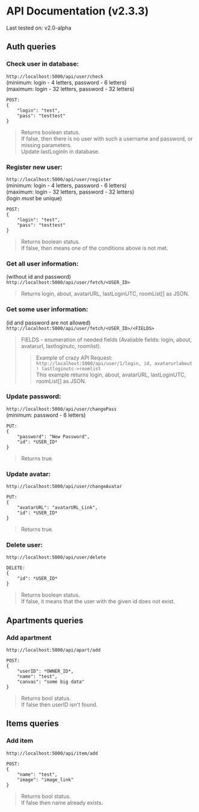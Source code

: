 # API Documentation (v2.3.3)

Last tested on: v2.0-alpha

## Auth queries

### Check user in database:
`http://localhost:5000/api/user/check` <br>
(minimum: login - 4 letters, password - 6 letters) <br>
(maximum: login - 32 letters, password - 32 letters) <br>
```
POST:
{
    "login": "test",
    "pass": "testtest"
}
```
> Returns boolean status.<br>
> If false, then there is no user with such a username and password, or missing parameters.<br>
> Update lastLoginIn in database.


### Register new user:
`http://localhost:5000/api/user/register` <br>
(minimum: login - 4 letters, password - 6 letters) <br>
(maximum: login - 32 letters, password - 32 letters) <br>
(login _must_ be unique) <br>
```
POST:
{
    "login": "test",
    "pass": "testtest"
}
```
> Returns boolean status.<br>
> If false, then means one of the conditions above is not met.


### Get all user information:
(without id and password) <br>
`http://localhost:5000/api/user/fetch/<USER_ID>` <br>
> Returns login, about, avatarURL, lastLoginUTC, roomList[] as JSON.

### Get some user information:
(id and password are not allowed) <br>
`http://localhost:5000/api/user/fetch/<USER_ID>/<FIELDS>` <br>
> FIELDS - enumeration of needed fields (Avaliable fields: login, about, avatarurl, lastloginutc, roomlist).
>> Example of crazy API Request:<br>`http://localhost:5000/api/user/1/login, id, avatarurlabout ! lastloginutc->roomlist`<br>
>> This example returns login, about, avatarURL, lastLoginUTC, roomList[] as JSON.

### Update password:
`http://localhost:5000/api/user/changePass` <br>
(minimum: password - 6 letters) <br>
```
PUT:
{
    "password": "New Password",
    "id": *USER_ID*
}
```
> Returns true.<br>


### Update avatar:
`http://localhost:5000/api/user/changeAvatar` <br>
```
PUT:
{
    "avatarURL": "avatarURL_Link",
    "id": *USER_ID*
}
```
> Returns true.<br>


### Delete user:
`http://localhost:5000/api/user/delete` <br>
```
DELETE:
{
    "id": *USER_ID*
}
```
> Returns boolean status.<br>
> If false, it means that the user with the given id does not exist.

## Apartments queries

### Add apartment
`http://localhost:5000/api/apart/add` <br>
```
POST:
{
    "userID": *OWNER_ID*,
    "name": "test",
    "canvas": "some big data"
}
```
> Returns bool status.<br>
> If false then userID isn't found.

## Items queries

### Add item
`http://localhost:5000/api/item/add` <br>
```
POST:
{
    "name": "test",
    "image": "image_link"
}
```
> Returns bool status.<br>
> If false then name already exists.